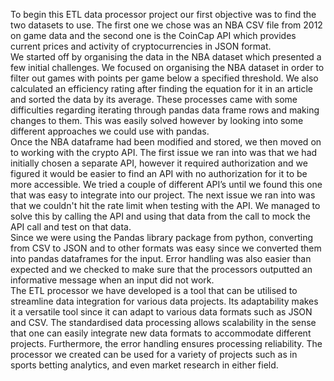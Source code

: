 To begin this ETL data processor  project our first objective was to find the two datasets to use. The first one we chose was an NBA CSV file from 2012 on game data and the second one is the CoinCap API which provides current prices and activity of cryptocurrencies in JSON format.  
We started off by organising the data in the NBA dataset which presented a few initial challenges. We focused on organising the NBA dataset in order to filter out games with points per game below a specified threshold. We also calculated an efficiency rating after finding the equation for it in an article and sorted the data by its average. These processes came with some difficulties regarding iterating through pandas data frame rows and making changes to them. This was easily solved however by looking into some different approaches we could use with pandas.   
	Once the NBA dataframe had been modified and stored, we then moved on to working with the crypto API. The first issue we ran into was that we had initially chosen a separate API, however it required authorization and we figured it would be easier to find an API with no authorization for it to be more accessible. We tried a couple of different API’s until we found this one that was easy to integrate into our project. The next issue we ran into was that we couldn't hit the rate limit when testing with the API. We managed to solve this by calling the API and using that data from the call to mock the API call and test on that data.   
	Since we were using the Pandas library package from python, converting from CSV to JSON and to other formats was easy since we converted them into pandas dataframes for the input. Error handling was also easier than expected and we checked to make sure that the processors outputted an informative message when an input did not work.   
	The ETL processor we have developed is a tool that can be utilised to streamline data integration for various data projects. Its adaptability makes it a versatile tool since it can adapt to various data formats such as JSON and CSV. The standardised data processing allows scalability in the sense that one can easily integrate new data formats to accommodate different projects. Furthermore, the error handling ensures  processing reliability. The processor we created can be used for a variety of projects such as in sports betting analytics, and even market research in either field. 

